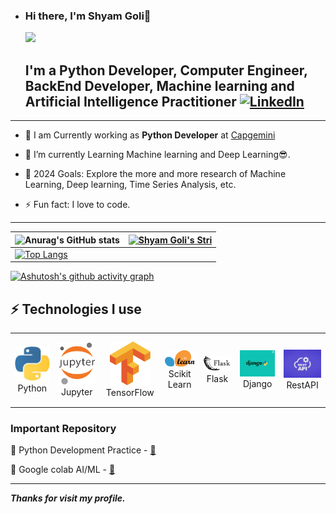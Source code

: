 - ### Hi there, I'm Shyam Goli👋
  ![](https://komarev.com/ghpvc/?username=GOLISHYAMP&color=green)  
 


  ## I'm a Python Developer, Computer Engineer, BackEnd Developer, Machine learning and Artificial Intelligence Practitioner [![LinkedIn](https://img.shields.io/badge/linkedin-%230077B5.svg?style=for-the-badge&logo=linkedin&logoColor=white)](https://www.linkedin.com/in/shyam-goli-723657176/)

---

  * 🔭 I am Currently working as **Python Developer** at [Capgemini](https://www.capgemini.com/)      

  - 🌱 I’m currently Learning Machine learning and Deep Learning😎.
  
  - 🥅 2024 Goals: Explore the more and more research of Machine Learning, Deep learning, Time Series Analysis, etc.

  - ⚡ Fun fact: I love to code.

---
| ![Anurag's GitHub stats](https://github-readme-stats.vercel.app/api?username=GOLISHYAMP&show_icons=true&theme=radical) | [![Shyam Goli's Stri](https://streak-stats.demolab.com?user=GOLISHYAMP&theme=dark&border_radius=7&mode=weekly)](https://git.io/streak-stats) |
| ------------------------------------------------------------ | ------------------------------------------------------------ |
| [![Top Langs](https://github-readme-stats.vercel.app/api/top-langs/?username=GOLISHYAMP&layout=compact&&show_icons=true&theme=radical)](https://github.com/anuraghazra/github-readme-stats) |                                                              |



[![Ashutosh's github activity graph](https://github-readme-activity-graph.vercel.app/graph?username=GOLISHYAMP&bg_color=ffffff&color=ff047d&line=9e4c98&point=403d3d&area=true&hide_border=true)](https://github.com/ashutosh00710/github-readme-activity-graph)





   ## ⚡ Technologies I use 

<div align="center">
<table align="center">
    <tr>
        <td align="center" width="140" height="112.43">
            <img src="./assets/icons/python.jpeg" width="65px"/>
            <br /> Python
        </td>
        <td align="center" width="140" height="112.43">
            <img src="./assets/icons/jupyter.png" width="65px"/>
            <br /> Jupyter
        </td>
        <td align="center" width="140" height="112.43">
            <img src="./assets/icons/tensorflow.png" width="65px"/>
            <br /> TensorFlow
        </td>
        <td align="center" width="140" height="112.43">
            <img src="./assets/icons/scikitlearn.png" width="65px"/>
            <br /> Scikit Learn
        </td>
        <td align="center" width="140" height="112.43">
            <img src="./assets/icons/flask.png" width="65px"/>
            <br /> Flask
        </td>
        <td align="center" width="140" height="112.43">
            <img src="./assets/icons/Django.png" width="65px"/>
            <br /> Django
        </td>
        <td align="center" width="140" height="112.43">
            <img src="./assets/icons/restAPI.jpg" width="65px"/>
            <br /> RestAPI
        </td>
    </tr>
</table>
</div>
 

### Important Repository

💾 Python Development Practice - [🔗](https://github.com/GOLISHYAMP/ML_AI)

💾 Google colab AI/ML - [🔗](https://github.com/GOLISHYAMP/Colab_Notebooks)

---

***Thanks for visit my profile.***
